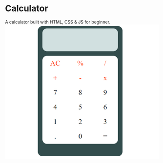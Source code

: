 # Calculator
A calculator built with HTML, CSS &amp; JS for beginner.
<img src="https://github.com/NeirouzJbira/Calculator/blob/main/img.PNG">
